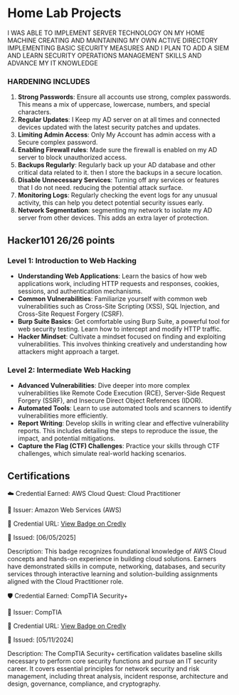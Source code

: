 # Home Lab Projects

 I WAS ABLE TO IMPLEMENT SERVER TECHNOLOGY ON MY HOME MACHINE CREATING AND MAINTAINING MY OWN ACTIVE DIRECTORY IMPLEMENTING BASIC SECURITY MEASURES AND I PLAN TO ADD A SIEM AND LEARN SECURITY OPERATIONS MANAGEMENT SKILLS AND ADVANCE MY IT KNOWLEDGE

### HARDENING INCLUDES
1. **Strong Passwords**: Ensure all accounts use strong, complex passwords. This means a mix of uppercase, lowercase, numbers, and special characters.
2. **Regular Updates**: I Keep my AD server on at all times and connected devices updated with the latest security patches and updates.
3. **Limiting Admin Access**: Only My Account has admin access with a Secure complex password.
4. **Enabling Firewall rules**: Made sure the firewall is enabled on my AD server to block unauthorized access.
5. **Backups Regularly**: Regularly back up your AD database and other critical data related to it. then I store the backups in a secure location.
6. **Disable Unnecessary Services**: Turning off any services or features that I do not need. reducing the potential attack surface.
7. **Monitoring Logs**: Regularly checking the event logs for any unusual activity, this can help you detect potential security issues early.
8. **Network Segmentation**: segmenting my network to isolate my AD server from other devices. This adds an extra layer of protection.

## Hacker101 26/26 points

### Level 1: Introduction to Web Hacking
- **Understanding Web Applications**: Learn the basics of how web applications work, including HTTP requests and responses, cookies, sessions, and authentication mechanisms.
- **Common Vulnerabilities**: Familiarize yourself with common web vulnerabilities such as Cross-Site Scripting (XSS), SQL Injection, and Cross-Site Request Forgery (CSRF).
- **Burp Suite Basics**: Get comfortable using Burp Suite, a powerful tool for web security testing. Learn how to intercept and modify HTTP traffic.
- **Hacker Mindset**: Cultivate a mindset focused on finding and exploiting vulnerabilities. This involves thinking creatively and understanding how attackers might approach a target.

### Level 2: Intermediate Web Hacking
- **Advanced Vulnerabilities**: Dive deeper into more complex vulnerabilities like Remote Code Execution (RCE), Server-Side Request Forgery (SSRF), and Insecure Direct Object References (IDOR).
- **Automated Tools**: Learn to use automated tools and scanners to identify vulnerabilities more efficiently.
- **Report Writing**: Develop skills in writing clear and effective vulnerability reports. This includes detailing the steps to reproduce the issue, the impact, and potential mitigations.
- **Capture the Flag (CTF) Challenges**: Practice your skills through CTF challenges, which simulate real-world hacking scenarios.

## Certifications

☁️ Credential Earned: AWS Cloud Quest: Cloud Practitioner

📜 Issuer: Amazon Web Services (AWS)

🔗 Credential URL: [View Badge on Credly](https://www.credly.com/badges/01a52309-8139-4723-b74e-b89c9476e09a/public_url)

📅 Issued: [06/05/2025]

Description:
This badge recognizes foundational knowledge of AWS Cloud concepts and hands-on experience in building cloud solutions. Earners have demonstrated skills in compute, networking, databases, and security services through interactive learning and solution-building assignments aligned with the Cloud Practitioner role.

🛡️ Credential Earned: CompTIA Security+

📜 Issuer: CompTIA

🔗 Credential URL: [View Badge on Credly](https://www.credly.com/badges/d45c4390-8417-42f7-ad7f-e62afc7c92b1/public_url)

📅 Issued: [05/11/2024]

Description:
The CompTIA Security+ certification validates baseline skills necessary to perform core security functions and pursue an IT security career. It covers essential principles for network security and risk management, including threat analysis, incident response, architecture and design, governance, compliance, and cryptography.

